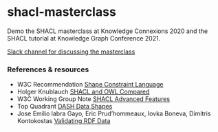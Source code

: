 # shacl-masterclass
Demo the SHACL masterclass at Knowledge Connexions 2020 and the SHACL tutorial at Knowledge Graph Conference 2021.

[Slack channel for discussing the masterclass](https://knowledgeconnexions.slack.com/archives/C01F4L9J9UJ)

### References & resources
* W3C Recommendation [Shape Constraint Language](https://www.w3.org/TR/shacl/)
* Holger Knublauch [SHACL and OWL Compared](https://spinrdf.org/shacl-and-owl.html)
* W3C Working Group Note [SHACL Advanced Features](https://w3c.github.io/shacl/shacl-af/)
* Top Quadrant [DASH Data Shapes](http://datashapes.org/)
* Jose Emilio labra Gayo, Eric Prud’hommeaux, Iovka Boneva, Dimitris Kontokostas [Validating RDF Data](https://book.validatingrdf.com/)
